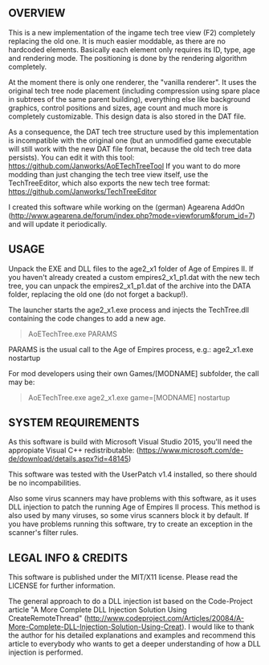 ## OVERVIEW

This is a new implementation of the ingame tech tree view (F2) completely replacing the old one. It is much easier moddable, as there are no hardcoded elements. Basically each element only requires its ID, type, age and rendering mode. The positioning is done by the rendering algorithm completely.

At the moment there is only one renderer, the "vanilla renderer". It uses the original tech tree node placement (including compression using spare place in subtrees of the same parent building), everything else like background graphics, control positions and sizes, age count and much more is completely customizable. This design data is also stored in the DAT file.

As a consequence, the DAT tech tree structure used by this implementation is incompatible with the original one (but an unmodified game executable will still work with the new DAT file format, because the old tech tree data persists).
You can edit it with this tool: https://github.com/Janworks/AoETechTreeTool
If you want to do more modding than just changing the tech tree view itself, use the TechTreeEditor, which also exports the new tech tree format: https://github.com/Janworks/TechTreeEditor

I created this software while working on the (german) Agearena AddOn (http://www.agearena.de/forum/index.php?mode=viewforum&forum_id=7) and will update it periodically.


## USAGE

Unpack the EXE and DLL files to the age2_x1 folder of Age of Empires II. If you haven't already created a custom empires2_x1_p1.dat with the new tech tree, you can unpack the empires2_x1_p1.dat of the archive into the DATA folder, replacing the old one (do not forget a backup!).

The launcher starts the age2_x1.exe process and injects the TechTree.dll containing the code changes to add a new age.

> AoETechTree.exe PARAMS

PARAMS is the usual call to the Age of Empires process, e.g.: age2_x1.exe nostartup

For mod developers using their own Games/[MODNAME] subfolder, the call may be: 
> AoETechTree.exe age2_x1.exe game=[MODNAME] nostartup


## SYSTEM REQUIREMENTS

As this software is build with Microsoft Visual Studio 2015, you'll need the appropiate Visual C++ redistributable: (https://www.microsoft.com/de-de/download/details.aspx?id=48145)

This software was tested with the UserPatch v1.4 installed, so there should be no incompabilities.

Also some virus scanners may have problems with this software, as it uses DLL injection to patch the running Age of Empires II process. This method is also used by many viruses, so some virus scanners block it by default. If you have problems running this software, try to create an exception in the scanner's filter rules.


## LEGAL INFO & CREDITS

This software is published under the MIT/X11 license. Please read the LICENSE for further information.

The general approach to do a DLL injection ist based on the Code-Project article "A More Complete DLL Injection Solution Using CreateRemoteThread" (http://www.codeproject.com/Articles/20084/A-More-Complete-DLL-Injection-Solution-Using-Creat).
I would like to thank the author for his detailed explanations and examples and recommend this article to everybody who wants to get a deeper understanding of how a DLL injection is performed.